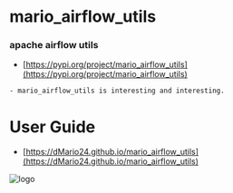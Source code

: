 # mario_airflow_utils
### apache airflow utils

- [https://pypi.org/project/mario_airflow_utils](https://pypi.org/project/mario_airflow_utils)

```
- mario_airflow_utils is interesting and interesting.
```

# User Guide
- [https://dMario24.github.io/mario_airflow_utils](https://dMario24.github.io/mario_airflow_utils)

![logo](https://dMario24.github.io/mario_airflow_utils/img/social_preview.png)
